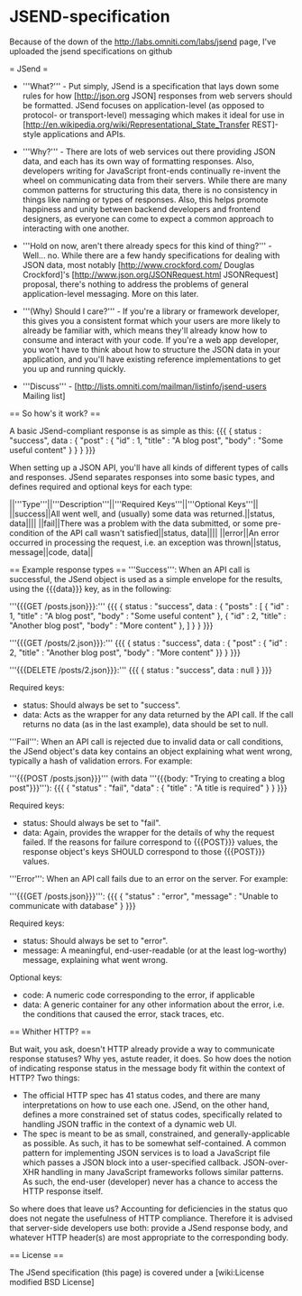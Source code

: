 # JSEND-specification

Because of the down of the http://labs.omniti.com/labs/jsend page, I've uploaded the jsend specifications on github

= JSend =

 * '''What?''' - Put simply, JSend is a specification that lays down some rules for how [http://json.org JSON] responses from web servers should be formatted. JSend focuses on application-level (as opposed to protocol- or transport-level) messaging which makes it ideal for use in [http://en.wikipedia.org/wiki/Representational_State_Transfer REST]-style applications and APIs.

 * '''Why?''' - There are lots of web services out there providing JSON data, and each has its own way of formatting responses.  Also, developers writing for JavaScript front-ends continually re-invent the wheel on communicating data from their servers.  While there are many common patterns for structuring this data, there is no consistency in things like naming or types of responses.  Also, this helps promote happiness and unity between backend developers and frontend designers, as everyone can come to expect a common approach to interacting with one another.

 * '''Hold on now, aren't there already specs for this kind of thing?''' - Well... no.  While there are a few handy specifications for dealing with JSON data, most notably [http://www.crockford.com/ Douglas Crockford]'s [http://www.json.org/JSONRequest.html JSONRequest] proposal, there's nothing to address the problems of general application-level messaging.  More on this later.

 * '''(Why) Should I care?''' - If you're a library or framework developer, this gives you a consistent format which your users are more likely to already be familiar with, which means they'll already know how to consume and interact with your code.  If you're a web app developer, you won't have to think about how to structure the JSON data in your application, and you'll have existing reference implementations to get you up and running quickly.

 * '''Discuss''' - [http://lists.omniti.com/mailman/listinfo/jsend-users Mailing list]

== So how's it work? ==

A basic JSend-compliant response is as simple as this:
{{{
{
    status : "success",
    data : {
        "post" : { "id" : 1, "title" : "A blog post", "body" : "Some useful content" }
     }
}
}}}

When setting up a JSON API, you'll have all kinds of different types of calls and responses.  JSend separates responses into some basic types, and defines required and optional keys for each type:

||'''Type'''||'''Description'''||'''Required Keys'''||'''Optional Keys'''||
||success||All went well, and (usually) some data was returned.||status, data||||
||fail||There was a problem with the data submitted, or some pre-condition of the API call wasn't satisfied||status, data||||
||error||An error occurred in processing the request, i.e. an exception was thrown||status, message||code, data||

== Example response types ==
'''Success''': When an API call is successful, the JSend object is used as a simple envelope for the results, using the {{{data}}} key, as in the following:

'''{{{GET /posts.json}}}:'''
{{{
{
    status : "success",
    data : {
        "posts" : [
            { "id" : 1, "title" : "A blog post", "body" : "Some useful content" },
            { "id" : 2, "title" : "Another blog post", "body" : "More content" },
        ]
     }
}
}}}

'''{{{GET /posts/2.json}}}:'''
{{{
{
    status : "success",
    data : { "post" : { "id" : 2, "title" : "Another blog post", "body" : "More content" }}
}
}}}

'''{{{DELETE /posts/2.json}}}:'''
{{{
{
    status : "success",
    data : null
}
}}}

Required keys:
 * status: Should always be set to "success".
 * data: Acts as the wrapper for any data returned by the API call.  If the call returns no data (as in the last example), data should be set to null.

'''Fail''': When an API call is rejected due to invalid data or call conditions, the JSend object's data key contains an object explaining what went wrong, typically a hash of validation errors.  For example:

'''{{{POST /posts.json}}}''' (with data '''{{{body: "Trying to creating a blog post"}}}'''):
{{{
{
    "status" : "fail",
    "data" : { "title" : "A title is required" }
}
}}}

Required keys:
 * status: Should always be set to "fail".
 * data: Again, provides the wrapper for the details of why the request failed.  If the reasons for failure correspond to {{{POST}}} values, the response object's keys SHOULD correspond to those {{{POST}}} values.

'''Error''': When an API call fails due to an error on the server.  For example:

'''{{{GET /posts.json}}}''':
{{{
{
    "status" : "error",
    "message" : "Unable to communicate with database"
}
}}}

Required keys:
 * status: Should always be set to "error".
 * message: A meaningful, end-user-readable (or at the least log-worthy) message, explaining what went wrong.

Optional keys:
 * code: A numeric code corresponding to the error, if applicable
 * data: A generic container for any other information about the error, i.e. the conditions that caused the error, stack traces, etc.
 
== Whither HTTP? ==

But wait, you ask, doesn't HTTP already provide a way to communicate response statuses?  Why yes, astute reader, it does.  So how does the notion of indicating response status in the message body fit within the context of HTTP?  Two things:
 * The official HTTP spec has 41 status codes, and there are many interpretations on how to use each one.  JSend, on the other hand, defines a more constrained set of status codes, specifically related to handling JSON traffic in the context of a dynamic web UI.
 * The spec is meant to be as small, constrained, and generally-applicable as possible.  As such, it has to be somewhat self-contained.  A common pattern for implementing JSON services is to load a JavaScript file which passes a JSON block into a user-specified callback.  JSON-over-XHR handling in many JavaScript frameworks follows similar patterns.  As such, the end-user (developer) never has a chance to access the HTTP response itself.

So where does that leave us?  Accounting for deficiencies in the status quo does not negate the usefulness of HTTP compliance.  Therefore it is advised that server-side developers use both: provide a JSend response body, and whatever HTTP header(s) are most appropriate to the corresponding body.

== License ==

The JSend specification (this page) is covered under a [wiki:License modified BSD License]
